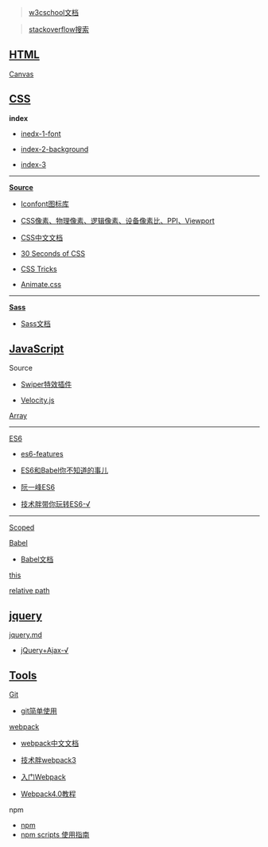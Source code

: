 > [w3cschool文档](http://www.w3school.com.cn/)

> [stackoverflow搜索](https://stackoverflow.com/tour)

## [HTML](https://github.com/dongrui23/WEB/tree/master/html)

[Canvas](https://www.yuque.com/airing/canvas)

## [CSS](https://github.com/dongrui23/WEB/tree/master/css)

**index**

- [inedx-1-font](https://github.com/dongrui23/WEB/blob/master/css/index-1.md)

- [index-2-background](https://github.com/dongrui23/WEB/blob/master/css/index-2.md)

- [index-3](https://github.com/dongrui23/WEB/blob/master/css/index-3.md)

<hr>

**[Source](https://github.com/dongrui23/WEB/blob/master/css/cssSource.md)**

- [Iconfont图标库](https://www.iconfont.cn/home/index?spm=a313x.7781069.1998910419.2)

- [CSS像素、物理像素、逻辑像素、设备像素比、PPI、Viewport](https://github.com/jawil/blog/issues/21)

- [CSS中文文档](http://css.cuishifeng.cn/)

- [30 Seconds of CSS](https://30-seconds.github.io/30-seconds-of-css/)

- [CSS Tricks](https://lhammer.cn/You-need-to-know-css/#/)

- [Animate.css](https://daneden.github.io/animate.css/)

<hr>

**[Sass](https://github.com/dongrui23/WEB/blob/master/css/sass.md)**

- [Sass文档](http://sass.bootcss.com/)

## [JavaScript](https://github.com/dongrui23/WEB/tree/master/javascript)

Source

- [Swiper特效插件](https://www.swiper.com.cn/)

- [Velocity.js](http://www.velocityjs.org/)

[Array](https://github.com/dongrui23/WEB/blob/master/javascript/Array.md)

<hr>

[ES6](https://github.com/dongrui23/WEB/blob/master/javascript/ES6.md)

- [es6-features](https://es6-features.org/#Constants)

- [ES6和Babel你不知道的事儿](https://www.imooc.com/article/21866)

- [阮一峰ES6](http://es6.ruanyifeng.com/)

- [技术胖带你玩转ES6-√](https://jspang.com/posts/2019/01/20/es6.html)

<hr>

[Scoped](https://github.com/dongrui23/WEB/blob/master/javascript/Scoped.md)

[Babel](https://github.com/dongrui23/WEB/blob/master/javascript/Babel.md)

- [Babel文档](https://www.babeljs.cn/)

[this](https://github.com/dongrui23/WEB/blob/master/javascript/this.md)

[relative path](https://github.com/dongrui23/WEB/blob/master/javascript/relative%20path.md)

## [jquery](https://github.com/dongrui23/WEB/tree/master/jQuery)

[jquery.md](https://github.com/dongrui23/WEB/blob/master/jQuery/jQuery.md)

- [jQuery+Ajax-√](https://www.bilibili.com/video/av22807707/?p=1)

## [Tools](https://github.com/dongrui23/WEB/tree/master/tools)

[Git](https://github.com/dongrui23/WEB/blob/master/tools/git.md)

- [git简单使用](http://www.bootcss.com/p/git-guide/)

[webpack](https://github.com/dongrui23/WEB/blob/master/tools/webpack.md)

- [webpack中文文档](https://webpack.docschina.org/)

- [技术胖webpack3](https://jspang.com/posts/2017/09/16/webpack3.html)

- [入门Webpack](https://www.jianshu.com/p/42e11515c10f)

- [Webpack4.0教程](https://www.bilibili.com/video/av41546218?from=search&seid=13677833173921623602)

npm

- [npm](https://www.npmjs.com/)
- [npm scripts 使用指南](https://www.ruanyifeng.com/blog/2016/10/npm_scripts.html)
